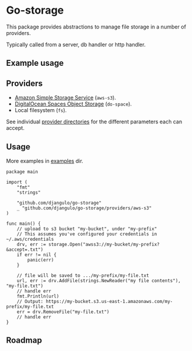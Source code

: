 # Go-storage

This package provides abstractions to manage file storage in a number of providers.

Typically called from a server, db handler or http handler.

## Example usage


## Providers

- <a target="_blank" rel="noopener noreferrer" href="https://aws.amazon.com/s3/">Amazon Simple Storage Service</a> (`aws-s3`).
- <a target="_blank" rel="noopener noreferrer" href="https://www.digitalocean.com/products/spaces/">DigitalOcean Spaces Object Storage</a> (`do-space`).
- Local filesystem (`fs`).

See individual [provider directories](./providers) for the different parameters each can accept.

## Usage

More examples in [examples](examples/image-storage/main.go) dir.

```golang
package main

import (
	"fmt"
    "strings"

	"github.com/djangulo/go-storage"
	_ "github.com/djangulo/go-storage/providers/aws-s3"
)

func main() {
	// upload to s3 bucket "my-bucket", under "my-prefix"
	// This assumes you've configured your credentials in ~/.aws/credentials
	drv, err := storage.Open("awss3://my-bucket/my-prefix?&accept=.txt")
	if err != nil {
		panic(err)
    }

    // file will be saved to .../my-prefix/my-file.txt
    url, err := drv.AddFile(strings.NewReader("my file contents"), "my-file.txt")
	// handle err
    fmt.Println(url)
    // Output: https://my-bucket.s3.us-east-1.amazonaws.com/my-prefix/my-file.txt
    err = drv.RemoveFile("my-file.txt")
    // handle err
}
```

## Roadmap

